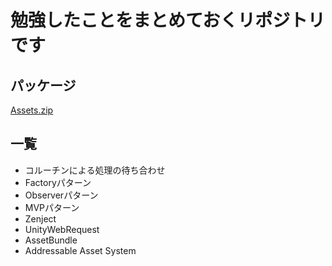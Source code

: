 # 勉強したことをまとめておくリポジトリです
## パッケージ
[Assets.zip](https://github.com/KentoAoyama/Study/files/10543024/Assets.zip)


## 一覧
* コルーチンによる処理の待ち合わせ
* Factoryパターン
* Observerパターン
* MVPパターン
* Zenject
* UnityWebRequest
* AssetBundle
* Addressable Asset System
